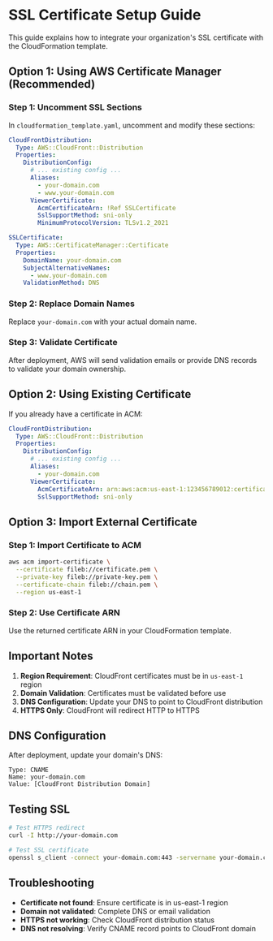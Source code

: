 # SSL Certificate Setup Guide

This guide explains how to integrate your organization's SSL certificate with the CloudFormation template.

## Option 1: Using AWS Certificate Manager (Recommended)

### Step 1: Uncomment SSL Sections
In `cloudformation_template.yaml`, uncomment and modify these sections:

```yaml
CloudFrontDistribution:
  Type: AWS::CloudFront::Distribution
  Properties:
    DistributionConfig:
      # ... existing config ...
      Aliases:
        - your-domain.com
        - www.your-domain.com
      ViewerCertificate:
        AcmCertificateArn: !Ref SSLCertificate
        SslSupportMethod: sni-only
        MinimumProtocolVersion: TLSv1.2_2021

SSLCertificate:
  Type: AWS::CertificateManager::Certificate
  Properties:
    DomainName: your-domain.com
    SubjectAlternativeNames:
      - www.your-domain.com
    ValidationMethod: DNS
```

### Step 2: Replace Domain Names
Replace `your-domain.com` with your actual domain name.

### Step 3: Validate Certificate
After deployment, AWS will send validation emails or provide DNS records to validate your domain ownership.

## Option 2: Using Existing Certificate

If you already have a certificate in ACM:

```yaml
CloudFrontDistribution:
  Type: AWS::CloudFront::Distribution
  Properties:
    DistributionConfig:
      # ... existing config ...
      Aliases:
        - your-domain.com
      ViewerCertificate:
        AcmCertificateArn: arn:aws:acm:us-east-1:123456789012:certificate/your-cert-id
        SslSupportMethod: sni-only
```

## Option 3: Import External Certificate

### Step 1: Import Certificate to ACM
```bash
aws acm import-certificate \
  --certificate fileb://certificate.pem \
  --private-key fileb://private-key.pem \
  --certificate-chain fileb://chain.pem \
  --region us-east-1
```

### Step 2: Use Certificate ARN
Use the returned certificate ARN in your CloudFormation template.

## Important Notes

1. **Region Requirement**: CloudFront certificates must be in `us-east-1` region
2. **Domain Validation**: Certificates must be validated before use
3. **DNS Configuration**: Update your DNS to point to CloudFront distribution
4. **HTTPS Only**: CloudFront will redirect HTTP to HTTPS

## DNS Configuration

After deployment, update your domain's DNS:

```
Type: CNAME
Name: your-domain.com
Value: [CloudFront Distribution Domain]
```

## Testing SSL

```bash
# Test HTTPS redirect
curl -I http://your-domain.com

# Test SSL certificate
openssl s_client -connect your-domain.com:443 -servername your-domain.com
```

## Troubleshooting

- **Certificate not found**: Ensure certificate is in us-east-1 region
- **Domain not validated**: Complete DNS or email validation
- **HTTPS not working**: Check CloudFront distribution status
- **DNS not resolving**: Verify CNAME record points to CloudFront domain 